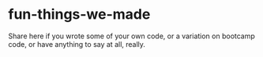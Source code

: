 # fun-things-we-made
Share here if you wrote some of your own code, or a variation on bootcamp code, or have anything to say at all, really.
